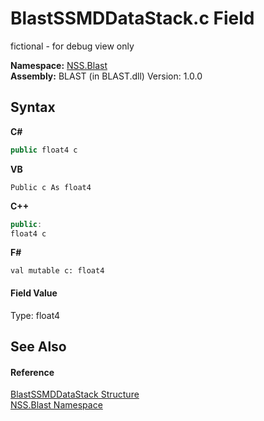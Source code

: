 # BlastSSMDDataStack.c Field
 

fictional - for debug view only

**Namespace:**&nbsp;<a href="88b55311-4a89-0894-e27a-e157e443c7f7.md">NSS.Blast</a><br />**Assembly:**&nbsp;BLAST (in BLAST.dll) Version: 1.0.0

## Syntax

**C#**<br />
``` C#
public float4 c
```

**VB**<br />
``` VB
Public c As float4
```

**C++**<br />
``` C++
public:
float4 c
```

**F#**<br />
``` F#
val mutable c: float4
```


#### Field Value
Type: float4

## See Also


#### Reference
<a href="0f4f1f7f-e862-bea9-18e1-be0225e19ae1.md">BlastSSMDDataStack Structure</a><br /><a href="88b55311-4a89-0894-e27a-e157e443c7f7.md">NSS.Blast Namespace</a><br />